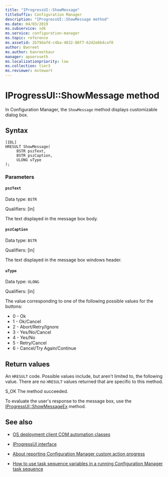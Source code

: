 ```yaml
---
title: "IProgressUI::ShowMessage"
titleSuffix: Configuration Manager
description: "IProgressUI::ShowMessage method"
ms.date: 04/03/2019
ms.subservice: sdk
ms.service: configuration-manager
ms.topic: reference
ms.assetid: 2b79dafd-c4ba-4832-88f7-62d2e6b4caf0
author: Banreet
ms.author: banreetkaur
manager: apoorvseth
ms.localizationpriority: low
ms.collection: tier3
ms.reviewer: mstewart
---
```


# IProgressUI::ShowMessage method

In Configuration Manager, the `ShowMessage` method displays customizable dialog box.

## Syntax

```
[IDL]
HRESULT ShowMessage(
     BSTR pszText,
     BSTR pszCaption,
     ULONG uType
);
```

### Parameters

#### `pszText`

Data type: `BSTR`

Qualifiers: [in]

The text displayed in the message box body.

#### `pszCaption`

Data type: `BSTR`

Qualifiers: [in]

The text displayed in the message box windows header.

#### `uType`

Data type: `ULONG`

Qualifiers: [in]

The value corresponding to one of the following possible values for the buttons:

- 0 - Ok
- 1 - Ok/Cancel
- 2 - Abort/Retry/Ignore
- 3 - Yes/No/Cancel
- 4 - Yes/No
- 5 - Retry/Cancel
- 6 - Cancel/Try Again/Continue

## Return values

An `HRESULT` code. Possible values include, but aren't limited to, the following value. There are no `HRESULT` values returned that are specific to this method.

S_OK
The method succeeded.

To evaluate the user's response to the message box, use the [IProgressUI::ShowMessageEx](iprogressui--showmessageex-method.md) method.

## See also

- [OS deployment client COM automation classes](operating-system-deployment-client-com-automation-classes.md)

- [IProgressUI interface](iprogressui-interface.md)

- [About reporting Configuration Manager custom action progress](../../../../osd/about-reporting-configuration-manager-custom-action-progress.md)

- [How to use task sequence variables in a running Configuration Manager task sequence](../../../../osd/how-to-use-task-sequence-variables-in-a-running-task-sequence.md)
